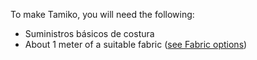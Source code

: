 To make Tamiko, you will need the following:

- Suministros básicos de costura
- About 1 meter of a suitable fabric ([see Fabric options](/docs/patterns/tamiko/fabric))

